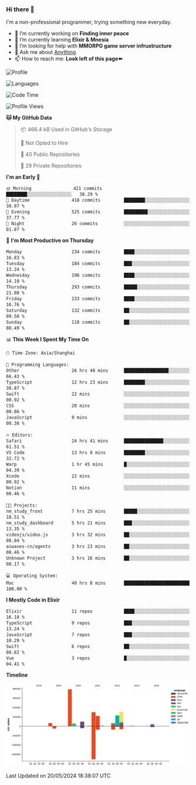 ### Hi there 👋

I'm a non-professional programmer, trying something new everyday.

<!--
**dyzdyz010/dyzdyz010** is a ✨ _special_ ✨ repository because its `README.md` (this file) appears on your GitHub profile.
-->

- 🔭 I’m currently working on **Finding inner peace**
- 🌱 I’m currently learning **Elixir & Mnesia**
- 🤔 I’m looking for help with **MMORPG game server infrustructure**
- 💬 Ask me about [Anything](https://github.com/dyzdyz010/dyzdyz010/issues)
- 📫 How to reach me: **Look left of this page⬅️**

<!-- - 👯 I’m looking to collaborate on
- 😄 Pronouns: ...
- ⚡ Fun fact: ...
 -->
 
![Profile](https://github-readme-stats.vercel.app/api?username=dyzdyz010&count_private=true&show_icons=true&theme=dracula)

![Languages](https://github-readme-stats.vercel.app/api/top-langs/?username=dyzdyz010&layout=compact&theme=dracula)

<!--START_SECTION:waka-->
![Code Time](http://img.shields.io/badge/Code%20Time-1%2C511%20hrs%2034%20mins-blue)

![Profile Views](http://img.shields.io/badge/Profile%20Views-0-blue)

**🐱 My GitHub Data** 

> 📦 466.4 kB Used in GitHub's Storage 
 > 
> 🚫 Not Opted to Hire
 > 
> 📜 40 Public Repositories 
 > 
> 🔑 29 Private Repositories 
 > 
**I'm an Early 🐤** 

```text
🌞 Morning                421 commits         ████████░░░░░░░░░░░░░░░░░   30.29 % 
🌆 Daytime                418 commits         ████████░░░░░░░░░░░░░░░░░   30.07 % 
🌃 Evening                525 commits         █████████░░░░░░░░░░░░░░░░   37.77 % 
🌙 Night                  26 commits          ░░░░░░░░░░░░░░░░░░░░░░░░░   01.87 % 
```
📅 **I'm Most Productive on Thursday** 

```text
Monday                   234 commits         ████░░░░░░░░░░░░░░░░░░░░░   16.83 % 
Tuesday                  184 commits         ███░░░░░░░░░░░░░░░░░░░░░░   13.24 % 
Wednesday                196 commits         ████░░░░░░░░░░░░░░░░░░░░░   14.10 % 
Thursday                 293 commits         █████░░░░░░░░░░░░░░░░░░░░   21.08 % 
Friday                   233 commits         ████░░░░░░░░░░░░░░░░░░░░░   16.76 % 
Saturday                 132 commits         ██░░░░░░░░░░░░░░░░░░░░░░░   09.50 % 
Sunday                   118 commits         ██░░░░░░░░░░░░░░░░░░░░░░░   08.49 % 
```


📊 **This Week I Spent My Time On** 

```text
🕑︎ Time Zone: Asia/Shanghai

💬 Programming Languages: 
Other                    26 hrs 40 mins      █████████████████░░░░░░░░   66.43 % 
TypeScript               12 hrs 23 mins      ████████░░░░░░░░░░░░░░░░░   30.87 % 
Swift                    22 mins             ░░░░░░░░░░░░░░░░░░░░░░░░░   00.92 % 
CSS                      20 mins             ░░░░░░░░░░░░░░░░░░░░░░░░░   00.86 % 
JavaScript               9 mins              ░░░░░░░░░░░░░░░░░░░░░░░░░   00.38 % 

🔥 Editors: 
Safari                   24 hrs 41 mins      ███████████████░░░░░░░░░░   61.51 % 
VS Code                  13 hrs 8 mins       ████████░░░░░░░░░░░░░░░░░   32.72 % 
Warp                     1 hr 45 mins        █░░░░░░░░░░░░░░░░░░░░░░░░   04.39 % 
Xcode                    22 mins             ░░░░░░░░░░░░░░░░░░░░░░░░░   00.92 % 
Notion                   11 mins             ░░░░░░░░░░░░░░░░░░░░░░░░░   00.46 % 

🐱‍💻 Projects: 
nm_study_front           7 hrs 25 mins       █████░░░░░░░░░░░░░░░░░░░░   18.51 % 
nm_study_dashboard       5 hrs 21 mins       ███░░░░░░░░░░░░░░░░░░░░░░   13.35 % 
videojs/video.js         3 hrs 32 mins       ██░░░░░░░░░░░░░░░░░░░░░░░   08.84 % 
aiwaves-cn/agents        3 hrs 23 mins       ██░░░░░░░░░░░░░░░░░░░░░░░   08.46 % 
Unknown Project          3 hrs 16 mins       ██░░░░░░░░░░░░░░░░░░░░░░░   08.17 % 

💻 Operating System: 
Mac                      40 hrs 8 mins       █████████████████████████   100.00 % 
```

**I Mostly Code in Elixir** 

```text
Elixir                   11 repos            ████░░░░░░░░░░░░░░░░░░░░░   16.18 % 
TypeScript               9 repos             ███░░░░░░░░░░░░░░░░░░░░░░   13.24 % 
JavaScript               7 repos             ███░░░░░░░░░░░░░░░░░░░░░░   10.29 % 
Swift                    6 repos             ██░░░░░░░░░░░░░░░░░░░░░░░   08.82 % 
Vue                      3 repos             █░░░░░░░░░░░░░░░░░░░░░░░░   04.41 % 
```



**Timeline**

![Lines of Code chart](https://raw.githubusercontent.com/dyzdyz010/dyzdyz010/master/assets/bar_graph.png)


 Last Updated on 20/05/2024 18:38:07 UTC
<!--END_SECTION:waka-->
